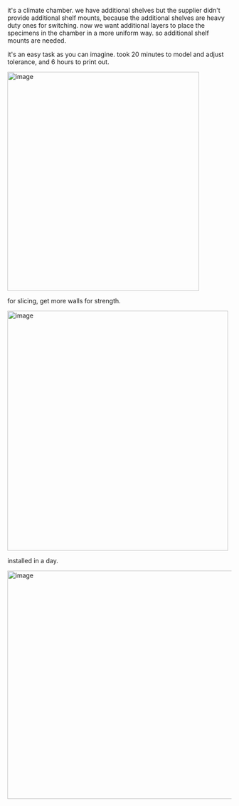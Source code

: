 it's a climate chamber. we have additional shelves but the supplier didn't provide additional shelf mounts, because the additional shelves are heavy duty ones for switching. now we want additional layers to place the specimens in the chamber in a more uniform way. so additional shelf mounts are needed. 

it's an easy task as you can imagine. took 20 minutes to model and adjust tolerance, and 6 hours to print out. 

<img width="431" height="492" alt="image" src="https://github.com/user-attachments/assets/3342b5e4-16ed-4fc1-83d3-421665b73a7c" />


for slicing, get more walls for strength. 

<img width="496" height="539" alt="image" src="https://github.com/user-attachments/assets/59b0773a-4bcd-4c2b-9691-6968b650f884" />

installed in a day. 

<img width="986" height="513" alt="image" src="https://github.com/user-attachments/assets/dcf08176-5a02-4833-a4f5-38e0df725398" />
